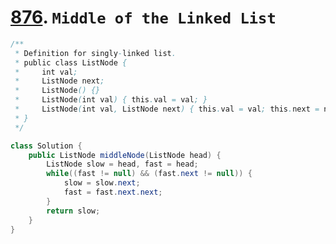 # [876](https://leetcode.com/problems/middle-of-the-linked-list/description/). `Middle of the Linked List`

```java
/**
 * Definition for singly-linked list.
 * public class ListNode {
 *     int val;
 *     ListNode next;
 *     ListNode() {}
 *     ListNode(int val) { this.val = val; }
 *     ListNode(int val, ListNode next) { this.val = val; this.next = next; }
 * }
 */

class Solution {
    public ListNode middleNode(ListNode head) {
        ListNode slow = head, fast = head;
        while((fast != null) && (fast.next != null)) {
            slow = slow.next;
            fast = fast.next.next;
        }
        return slow;
    }
}
```
